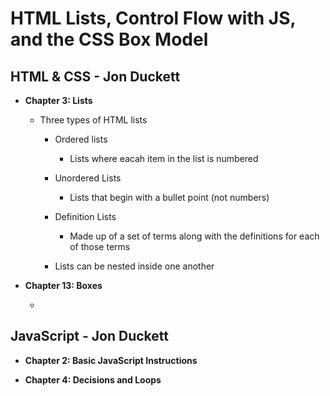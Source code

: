 # HTML Lists, Control Flow with JS, and the CSS Box Model

## HTML & CSS - Jon Duckett

- **Chapter 3: Lists**

  - Three types of HTML lists

    - Ordered lists

      - Lists where eacah item in the list is numbered
  
    - Unordered Lists

      - Lists that begin with a bullet point (not numbers)
  
    - Definition Lists

      - Made up of a set of terms along with the definitions for each of those terms

    - Lists can be nested inside one another

- **Chapter 13: Boxes**

  - 
  
## JavaScript - Jon Duckett

- **Chapter 2: Basic JavaScript Instructions**

- **Chapter 4: Decisions and Loops**
